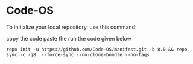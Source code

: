 Code-OS
========

To initialize your local repository, use this command:

copy the code paste the run the code given below

	repo init -u https://github.com/Code-OS/manifest.git -b 8.0 && repo sync -c -j8  --force-sync --no-clone-bundle --no-tags
